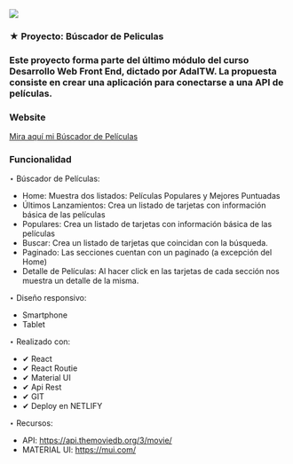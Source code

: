 <img src="../Foto_Readme.jpeg">

### ★ Proyecto: Búscador de Peliculas 


### Este proyecto forma parte del último módulo del curso Desarrollo Web Front End, dictado por AdaITW. La propuesta consiste en crear una aplicación para conectarse a una API de películas. 


### Website 

[Mira aquí mi Búscador de Películas](https://portfoliojenniferkischner.netlify.app) 


### Funcionalidad

⋆ Búscador de Películas:

 - Home: Muestra dos listados: Películas Populares y Mejores Puntuadas
 - Últimos Lanzamientos: Crea un listado de tarjetas con información básica de las películas
 - Populares: Crea un listado de tarjetas con información básica de las películas
 - Buscar: Crea un listado de tarjetas que coincidan con la búsqueda.
 - Paginado: Las secciones cuentan con un paginado (a excepción del Home)
 - Detalle de Películas: Al hacer click en las tarjetas de cada sección nos muestra un detalle de la misma. 
 
⋆ Diseño responsivo:
 
 - Smartphone 
 - Tablet

⋆ Realizado con:

 - ✔ React
 - ✔ React Routie
 - ✔ Material UI
 - ✔ Api Rest
 - ✔ GIT
 - ✔ Deploy en NETLIFY  


⋆ Recursos:

- API: https://api.themoviedb.org/3/movie/
- MATERIAL UI: https://mui.com/ 

